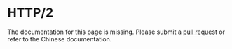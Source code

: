 # HTTP/2

The documentation for this page is missing. Please submit a [pull request](https://github.com/v2fly/v2fly-github-io/pulls) or refer to the Chinese documentation.
